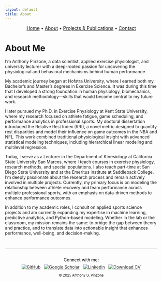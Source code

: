 ```yaml
---
layout: default
title: About
---
```


<div style="text-align:center; font-size: 1.1em; margin-bottom: 1.5em;">
  <a href="/">Home</a> • 
  <a href="/about">About</a> • 
  <a href="/projects">Projects & Publications</a> • 
  <a href="/contact">Contact</a>
</div>

# About Me

I’m Anthony Pinzone, a data scientist, applied exercise physiologist, and university lecturer with a deep-rooted passion for uncovering the physiological and behavioral mechanisms behind human performance.

My academic journey began at Hofstra University, where I earned both my Bachelor’s and Master’s degrees in Exercise Science. It was during this time that I developed a strong foundation in human physiology, biomechanics, and research methodology—skills that would become central to my future work.

I later pursued my Ph.D. in Exercise Physiology at Kent State University, where my research focused on athlete fatigue, game scheduling, and performance analytics in professional sports. My doctoral dissertation introduced the Relative Rest Index (RRI), a novel metric designed to quantify rest disparities and model their influence on game outcomes in the NBA and NFL. This work combined traditional physiological insight with advanced statistical modeling techniques, including hierarchical linear modeling and multilevel regression.

Today, I serve as a Lecturer in the Department of Kinesiology at California State University San Marcos, where I teach courses in exercise physiology, research methods, and special populations. I also teach part-time at San Diego State University and at the Emeritus Institute at Saddleback College. I’m deeply passionate about the research process and remain actively involved in multiple projects. Currently, my primary focus is on modeling the relationship between athlete recovery and team performance across multiple professional sports, with an emphasis on data-driven methods to enhance performance outcomes.

In addition to my academic roles, I consult on applied sports science projects and am currently expanding my expertise in machine learning, predictive analytics, and Python-based modeling. Whether in the lab or the classroom, my mission remains the same: to bridge the gap between theory and practice, and to translate data into actionable insight that enhances performance, well-being, and decision-making.

<footer style="text-align: center; margin-top: 3em; padding-top: 1em; border-top: 1px solid #ccc;">
  <p style="margin-bottom: 0.5em; color: black;">Connect with me:</p>
  <div style="display: flex; justify-content: center; gap: 12px; flex-wrap: wrap;">
    <a href="https://github.com/apinzone" target="_blank">
      <img src="https://img.shields.io/badge/GitHub-181717?style=flat&logo=github&logoColor=white" alt="GitHub">
    </a>
    <a href="https://scholar.google.com/citations?user=GMi1gHsAAAAJ&hl=en&oi=ao" target="_blank">
      <img src="https://img.shields.io/badge/Scholar-4285F4?style=flat&logo=google-scholar&logoColor=white" alt="Google Scholar">
    </a>
    <a href="https://www.linkedin.com/in/apinzone" target="_blank">
      <img src="https://img.shields.io/badge/LinkedIn-0A66C2?style=flat&logo=linkedin&logoColor=white" alt="LinkedIn">
    </a>
    <a href="/CV%20PINZONE.pdf" target="_blank">
      <img src="https://img.shields.io/badge/CV-PDF-informational?style=flat&logo=adobeacrobatreader&logoColor=white" alt="Download CV">
    </a>
  </div>
  <p style="font-size: 0.8em; margin-top: 1em;">&copy; 2025 Anthony G. Pinzone</p>
</footer>



